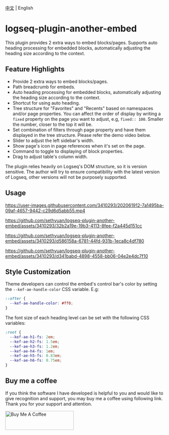 [中文](README.md) | English

# logseq-plugin-another-embed

This plugin provides 2 extra ways to embed blocks/pages. Supports auto heading processing for embedded blocks, automatically adjusting the heading size according to the context.

## Feature Highlights

- Provide 2 extra ways to embed blocks/pages.
- Path breadcrumb for embeds.
- Auto heading processing for embedded blocks, automatically adjusting the heading size according to the context.
- Shortcut for using auto heading.
- Tree structure for "Favorites" and "Recents" based on namespaces and/or page properties. You can affect the order of display by writing a `fixed` property on the page you want to adjust, e.g, `fixed:: 100`. Smaller the number, closer to the top it will be.
- Set combination of filters through page property and have them displayed in the tree structure. Please refer the demo video below.
- Slider to adjust the left sidebar's width.
- Show page's icon in page references when it's set on the page.
- Command to toggle to displaying of block properties.
- Drag to adjust table's column width.

The plugin relies heavily on Logseq's DOM structure, so it is version sensitive. The author will try to ensure compatibility with the latest version of Logseq, other versions will not be purposely supported.

## Usage

https://user-images.githubusercontent.com/3410293/202061912-7a1495ba-09af-4657-9442-c29d6d5abb55.mp4

https://github.com/sethyuan/logseq-plugin-another-embed/assets/3410293/32b2a19e-19b3-4113-8fee-f2a445d151cc

https://github.com/sethyuan/logseq-plugin-another-embed/assets/3410293/d586158a-6781-44fd-931b-1eca8c4df780

https://github.com/sethyuan/logseq-plugin-another-embed/assets/3410293/d341babd-4898-4558-bb06-04e2e4dc7f10

## Style Customization

Theme developers can control the embed's control bar's color by setting the `--kef-ae-handle-color` CSS variable. E.g:

```css
::after {
  --kef-ae-handle-color: #ff0;
}
```

The font size of each heading level can be set with the following CSS variables:

```css
:root {
  --kef-ae-h1-fs: 2em;
  --kef-ae-h2-fs: 1.5em;
  --kef-ae-h3-fs: 1.2em;
  --kef-ae-h4-fs: 1em;
  --kef-ae-h5-fs: 0.83em;
  --kef-ae-h6-fs: 0.75em;
}
```

## Buy me a coffee

If you think the software I have developed is helpful to you and would like to give recognition and support, you may buy me a coffee using following link. Thank you for your support and attention.

<a href="https://www.buymeacoffee.com/sethyuan" target="_blank"><img src="https://cdn.buymeacoffee.com/buttons/v2/default-blue.png" alt="Buy Me A Coffee" style="height: 60px !important;width: 217px !important;" ></a>
